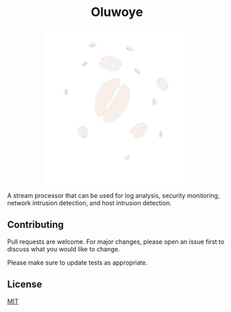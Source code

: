 <center> <h1>
  Oluwoye
  </h1>  </center>



<p align="center">
  <img src="images/cowries.png" />
</p>

A stream processor that can be used for log analysis, security monitoring, network intrusion detection, and host intrusion detection.


## Contributing

Pull requests are welcome. For major changes, please open an issue first
to discuss what you would like to change.

Please make sure to update tests as appropriate.

## License

[MIT](https://choosealicense.com/licenses/mit/)